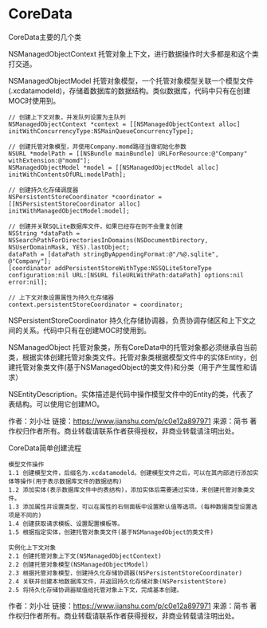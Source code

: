 # CoreData
CoreData主要的几个类

NSManagedObjectContext
托管对象上下文，进行数据操作时大多都是和这个类打交道。

NSManagedObjectModel
托管对象模型，一个托管对象模型关联一个模型文件(.xcdatamodeld)，存储着数据库的数据结构。类似数据库，代码中只有在创建MOC时使用到。
```
// 创建上下文对象，并发队列设置为主队列
NSManagedObjectContext *context = [[NSManagedObjectContext alloc] initWithConcurrencyType:NSMainQueueConcurrencyType];

// 创建托管对象模型，并使用Company.momd路径当做初始化参数
NSURL *modelPath = [[NSBundle mainBundle] URLForResource:@"Company" withExtension:@"momd"];
NSManagedObjectModel *model = [[NSManagedObjectModel alloc] initWithContentsOfURL:modelPath];

// 创建持久化存储调度器
NSPersistentStoreCoordinator *coordinator = [[NSPersistentStoreCoordinator alloc] initWithManagedObjectModel:model];

// 创建并关联SQLite数据库文件，如果已经存在则不会重复创建
NSString *dataPath = NSSearchPathForDirectoriesInDomains(NSDocumentDirectory, NSUserDomainMask, YES).lastObject;
dataPath = [dataPath stringByAppendingFormat:@"/%@.sqlite", @"Company"];
[coordinator addPersistentStoreWithType:NSSQLiteStoreType configuration:nil URL:[NSURL fileURLWithPath:dataPath] options:nil error:nil];

// 上下文对象设置属性为持久化存储器
context.persistentStoreCoordinator = coordinator;

```

NSPersistentStoreCoordinator
持久化存储协调器，负责协调存储区和上下文之间的关系。代码中只有在创建MOC时使用到。


NSManagedObject
托管对象类，所有CoreData中的托管对象都必须继承自当前类，根据实体创建托管对象类文件。托管对象类根据模型文件中的实体Entity，创建托管对象类文件(基于NSManagedObject的类文件)和分类（用于产生属性和请求）


NSEntityDescription。实体描述是代码中操作模型文件中的Entity的类，代表了表结构。可以使用它创建MO。

作者：刘小壮
链接：https://www.jianshu.com/p/c0e12a897971
来源：简书
著作权归作者所有。商业转载请联系作者获得授权，非商业转载请注明出处。


CoreData简单创建流程

    模型文件操作
    1.1 创建模型文件，后缀名为.xcdatamodeld。创建模型文件之后，可以在其内部进行添加实体等操作(用于表示数据库文件的数据结构)
    1.2 添加实体(表示数据库文件中的表结构)，添加实体后需要通过实体，来创建托管对象类文件。
    1.3 添加属性并设置类型，可以在属性的右侧面板中设置默认值等选项。(每种数据类型设置选项是不同的)
    1.4 创建获取请求模板、设置配置模板等。
    1.5 根据指定实体，创建托管对象类文件(基于NSManagedObject的类文件)

    实例化上下文对象
    2.1 创建托管对象上下文(NSManagedObjectContext)
    2.2 创建托管对象模型(NSManagedObjectModel)
    2.3 根据托管对象模型，创建持久化存储协调器(NSPersistentStoreCoordinator)
    2.4 关联并创建本地数据库文件，并返回持久化存储对象(NSPersistentStore)
    2.5 将持久化存储协调器赋值给托管对象上下文，完成基本创建。

作者：刘小壮
链接：https://www.jianshu.com/p/c0e12a897971
来源：简书
著作权归作者所有。商业转载请联系作者获得授权，非商业转载请注明出处。
